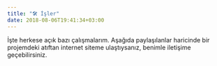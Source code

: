 ```yaml
---
title: "🛠 İşler"
date: 2018-08-06T19:41:34+03:00
---
```

İşte herkese açık bazı çalışmalarım. Aşağıda paylaşılanlar haricinde bir projemdeki atıftan internet siteme ulaştıysanız, benimle iletişime geçebilirsiniz.
